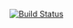 [![Build Status](https://travis-ci.com/uroosa04/SD_RiskGame.svg?branch=master)](https://travis-ci.com/uroosa04/SD_RiskGame)
